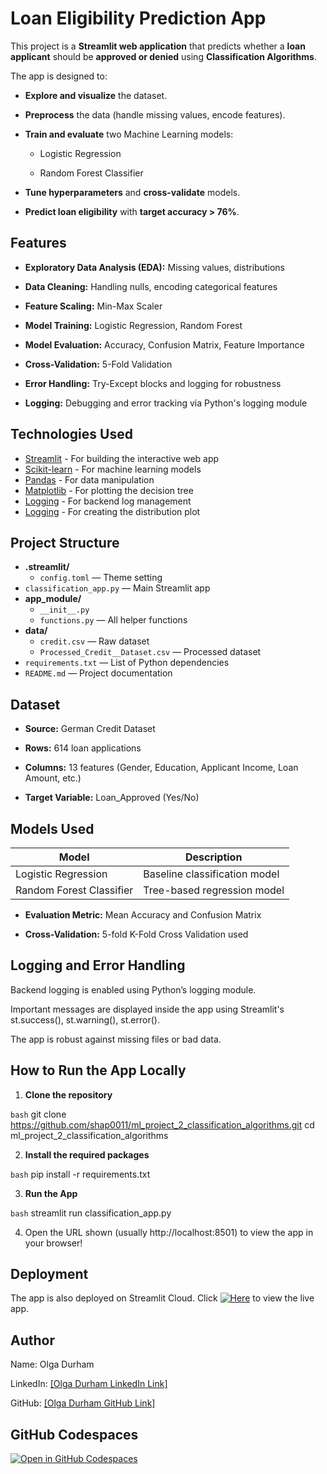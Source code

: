 # Loan Eligibility Prediction App

This project is a **Streamlit web application** that predicts whether a **loan applicant** should be **approved or denied** using **Classification Algorithms**.

The app is designed to:

- **Explore and visualize** the dataset.

- **Preprocess** the data (handle missing values, encode features).

- **Train and evaluate** two Machine Learning models:

    - Logistic Regression

    - Random Forest Classifier

- **Tune hyperparameters** and **cross-validate** models.

- **Predict loan eligibility** with **target accuracy > 76%**.

## Features
- **Exploratory Data Analysis (EDA):** Missing values, distributions

- **Data Cleaning:** Handling nulls, encoding categorical features

- **Feature Scaling:** Min-Max Scaler

- **Model Training:** Logistic Regression, Random Forest

- **Model Evaluation:** Accuracy, Confusion Matrix, Feature Importance

- **Cross-Validation:** 5-Fold Validation

- **Error Handling:** Try-Except blocks and logging for robustness

- **Logging:** Debugging and error tracking via Python's logging module

## Technologies Used

- [Streamlit](https://streamlit.io/) - For building the interactive web app
- [Scikit-learn](https://scikit-learn.org/) - For machine learning models
- [Pandas](https://pandas.pydata.org/) - For data manipulation
- [Matplotlib](https://matplotlib.org/) - For plotting the decision tree
- [Logging](https://docs.python.org/3/library/logging.html) - For backend log management
- [Logging](https://seaborn.pydata.org/) - For creating the distribution plot

## Project Structure

- **.streamlit/**
  - `config.toml` — Theme setting
- `classification_app.py` — Main Streamlit app
- **app_module/**
  - `__init__.py`
  - `functions.py` — All helper functions
- **data/**
  - `credit.csv` — Raw dataset
  - `Processed_Credit__Dataset.csv` — Processed dataset
- `requirements.txt` — List of Python dependencies
- `README.md` — Project documentation

## Dataset
- **Source:** German Credit Dataset

- **Rows:** 614 loan applications

- **Columns:** 13 features (Gender, Education, Applicant Income, Loan Amount, etc.)

- **Target Variable:** Loan_Approved (Yes/No)

## Models Used

| Model                    | Description                        |
|--------------------------|------------------------------------|
| Logistic Regression      | Baseline classification model      |
| Random Forest Classifier | Tree-based regression model        |


- **Evaluation Metric:** Mean Accuracy and Confusion Matrix

- **Cross-Validation:** 5-fold K-Fold Cross Validation used

## Logging and Error Handling

Backend logging is enabled using Python’s logging module.

Important messages are displayed inside the app using Streamlit's st.success(), st.warning(), st.error().

The app is robust against missing files or bad data.

## How to Run the App Locally

1. **Clone the repository**

```bash```
git clone https://github.com/shap0011/ml_project_2_classification_algorithms.git
cd ml_project_2_classification_algorithms

2. **Install the required packages**

```bash```
    pip install -r requirements.txt

3. **Run the App**

```bash```
streamlit run classification_app.py

4. Open the URL shown (usually http://localhost:8501) to view the app in your browser!

## Deployment
The app is also deployed on Streamlit Cloud.
Click [![Here](https://static.streamlit.io/badges/streamlit_badge_black_white.svg)](https://ml-project-2-classification-algorithms.streamlit.app/) to view the live app.

## Author
Name: Olga Durham

LinkedIn: [\[Olga Durham LinkedIn Link\]](https://www.linkedin.com/in/olga-durham/)

GitHub: [\[Olga Durham GitHub Link\]](https://github.com/shap0011)

## GitHub Codespaces

[![Open in GitHub Codespaces](https://github.com/codespaces/badge.svg)](https://cuddly-xylophone-4vq4xxxjwqjf75vj.github.dev/)
